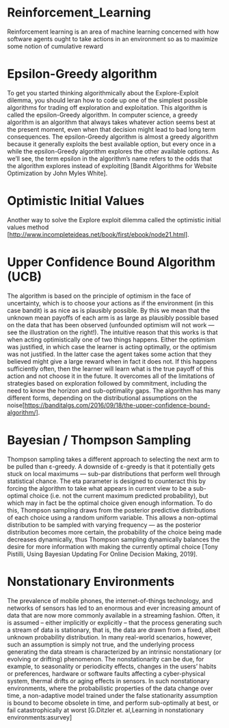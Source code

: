 # Reinforcement_Learning
Reinforcement learning is an area of machine learning concerned with how software agents ought to take actions in an environment so as to maximize some notion of cumulative reward


# Epsilon-Greedy algorithm
To get you started thinking algorithmically about the Explore-Exploit dilemma, you should leran how to code up one of the simplest possible algorithms for trading off exploration and exploitation. This algorithm is called the epsilon-Greedy algorithm. In computer science, a greedy algorithm is an algorithm that always takes whatever action seems best at the present moment, even when that decision might lead to bad long term consequences. The epsilon-Greedy algorithm is almost a greedy algorithm because it generally exploits the best available option, but every once in a while the epsilon-Greedy algorithm explores the other available options. As we’ll see, the term epsilon in the algorithm’s name refers to the odds that the algorithm explores instead of exploiting [Bandit Algorithms for Website Optimization by John Myles White].


# Optimistic Initial Values
Another way to solve the Explore exploit dilemma called the optimistic initial values method [http://www.incompleteideas.net/book/first/ebook/node21.html].



# Upper Confidence Bound Algorithm (UCB)
The algorithm is based on the principle of optimism in the face of uncertainty, which is to choose your actions as if the environment (in this case bandit) is as nice as is plausibly possible. By this we mean that the unknown mean payoffs of each arm is as large as plausibly possible based on the data that has been observed (unfounded optimism will not work — see the illustration on the right!). The intuitive reason that this works is that when acting optimistically one of two things happens. Either the optimism was justified, in which case the learner is acting optimally, or the optimism was not justified. In the latter case the agent takes some action that they believed might give a large reward when in fact it does not. If this happens sufficiently often, then the learner will learn what is the true payoff of this action and not choose it in the future. It overcomes all of the limitations of strategies based on exploration followed by commitment, including the need to know the horizon and sub-optimality gaps. The algorithm has many different forms, depending on the distributional assumptions on the noise[https://banditalgs.com/2016/09/18/the-upper-confidence-bound-algorithm/].


# Bayesian / Thompson Sampling
Thompson sampling takes a different approach to selecting the next arm to be pulled than ε-greedy. A downside of ε-greedy is that it potentially gets stuck on local maximums — sub-par distributions that perform well through statistical chance. The eta parameter is designed to counteract this by forcing the algorithm to take what appears in current view to be a sub-optimal choice (i.e. not the current maximum predicted probability), but which may in fact be the optimal choice given enough information. To do this, Thompson sampling draws from the posterior predictive distributions of each choice using a random uniform variable. This allows a non-optimal distribution to be sampled with varying frequency — as the posterior distribution becomes more certain, the probability of the choice being made decreases dynamically, thus Thompson sampling dynamically balances the desire for more information with making the currently optimal choice [Tony Pistilli, Using Bayesian Updating For Online Decision Making, 2019].


# Nonstationary Environments 
The prevalence of mobile phones, the internet-of-things technology, and networks of sensors has led to an enormous and ever increasing amount of data that are now more commonly available in a streaming fashion. Often, it is assumed – either implicitly or explicitly – that the process generating such a stream of data is stationary, that is, the data are drawn from a fixed, albeit unknown probability distribution. In many real-world scenarios, however, such an assumption is simply not true, and the underlying process generating the data stream is characterized by an intrinsic nonstationary (or evolving or drifting) phenomenon. The nonstationarity can be due, for example, to seasonality or periodicity effects, changes in the users’ habits or preferences, hardware or software faults affecting a cyber-physical system, thermal drifts or aging effects in sensors. In such nonstationary environments, where the probabilistic properties of the data change over time, a non-adaptive model trained under the false stationarity assumption is bound to become obsolete in time, and perform sub-optimally at best, or fail catastrophically at worst [G.Ditzler et. al,Learning in nonstationary environments:asurvey]
